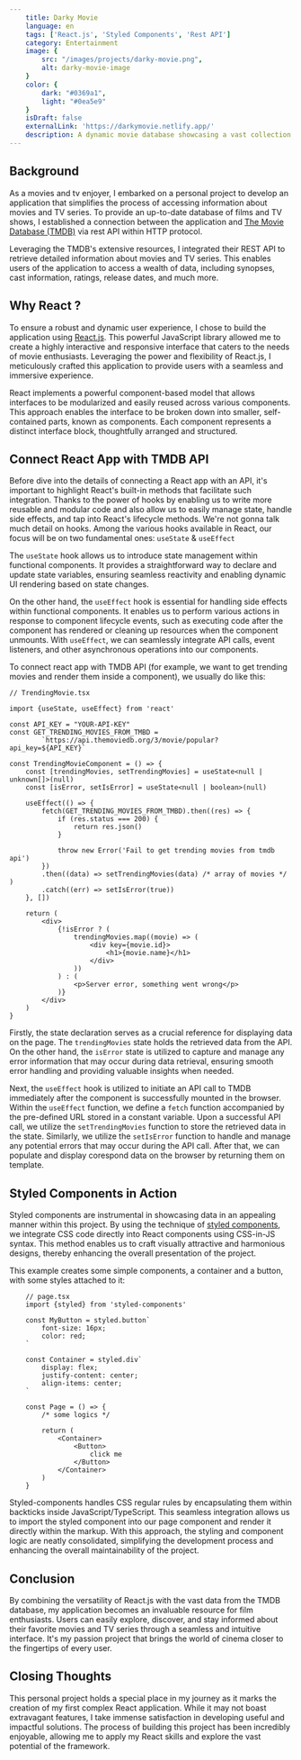 ```yaml
---
    title: Darky Movie
    language: en
    tags: ['React.js', 'Styled Components', 'Rest API']
    category: Entertainment
    image: {
        src: "/images/projects/darky-movie.png",
        alt: darky-movie-image
    }
    color: {
        dark: "#0369a1",
        light: "#0ea5e9"
    }
    isDraft: false
    externalLink: 'https://darkymovie.netlify.app/'
    description: A dynamic movie database showcasing a vast collection of movies, TV shows, and providing a comprehensive cinematic experiences.
---
```


## Background

As a movies and tv enjoyer, I embarked on a personal project to develop an application that simplifies the process of accessing information about movies and TV series. To provide an up-to-date database of films and TV shows, I established a connection between the application and [The Movie Database (TMDB)](https://developer.themoviedb.org/docs) via rest API within HTTP protocol. 

Leveraging the TMDB's extensive resources, I integrated their REST API to retrieve detailed information about movies and TV series. This enables users of the application to access a wealth of data, including synopses, cast information, ratings, release dates, and much more.

## Why React ?

To ensure a robust and dynamic user experience, I chose to build the application using [React.js](https://react.dev/). This powerful JavaScript library allowed me to create a highly interactive and responsive interface that caters to the needs of movie enthusiasts. Leveraging the power and flexibility of React.js, I meticulously crafted this application to provide users with a seamless and immersive experience.

React implements a powerful component-based model that allows interfaces to be modularized and easily reused across various components. This approach enables the interface to be broken down into smaller, self-contained parts, known as components. Each component represents a distinct interface block, thoughtfully arranged and structured.

## Connect React App with TMDB API

Before dive into the details of connecting a React app with an API, it's important to highlight React's built-in methods that facilitate such integration. Thanks to the power of hooks by enabling us to write more reusable and modular code and also allow us to easily manage state, handle side effects, and tap into React's lifecycle methods. We're not gonna talk much detail on hooks. Among the various hooks available in React, our focus will be on two fundamental ones: `useState` & `useEffect`

The ``useState`` hook allows us to introduce state management within functional components. It provides a straightforward way to declare and update state variables, ensuring seamless reactivity and enabling dynamic UI rendering based on state changes. 

On the other hand, the ``useEffect`` hook is essential for handling side effects within functional components. It enables us to perform various actions in response to component lifecycle events, such as executing code after the component has rendered or cleaning up resources when the component unmounts. With ``useEffect``, we can seamlessly integrate API calls, event listeners, and other asynchronous operations into our components.

To connect react app with TMDB API (for example, we want to get trending movies and render them inside a component), we usually do like this:

```tsx
// TrendingMovie.tsx

import {useState, useEffect} from 'react'

const API_KEY = "YOUR-API-KEY"
const GET_TRENDING_MOVIES_FROM_TMBD = 
        `https://api.themoviedb.org/3/movie/popular?api_key=${API_KEY}`

const TrendingMovieComponent = () => {
    const [trendingMovies, setTrendingMovies] = useState<null | unknown[]>(null)
    const [isError, setIsError] = useState<null | boolean>(null)

    useEffect(() => {
        fetch(GET_TRENDING_MOVIES_FROM_TMBD).then((res) => {
            if (res.status === 200) {
                return res.json()
            }

            throw new Error('Fail to get trending movies from tmdb api')
        })
        .then((data) => setTrendingMovies(data) /* array of movies */ )
        .catch((err) => setIsError(true))
    }, [])

    return (
        <div>
            {!isError ? (
                trendingMovies.map((movie) => (
                    <div key={movie.id}>
                        <h1>{movie.name}</h1>
                    </div>
                ))
            ) : (
                <p>Server error, something went wrong</p>
            )}
        </div>
    )
}
```

Firstly, the state declaration serves as a crucial reference for displaying data on the page. The `trendingMovies` state holds the retrieved data from the API. On the other hand, the `isError` state is utilized to capture and manage any error information that may occur during data retrieval, ensuring smooth error handling and providing valuable insights when needed.

Next, the `useEffect` hook is utilized to initiate an API call to TMDB immediately after the component is successfully mounted in the browser. Within the `useEffect` function, we define a `fetch` function accompanied by the pre-defined URL stored in a constant variable. Upon a successful API call, we utilize the `setTrendingMovies` function to store the retrieved data in the state. Similarly, we utilize the `setIsError` function to handle and manage any potential errors that may occur during the API call. After that, we can populate and display corespond data on the browser by returning them on template.

## Styled Components in Action

Styled components are instrumental in showcasing data in an appealing manner within this project. By using the technique of [styled components](https://styled-components.com/), we integrate CSS code directly into React components using CSS-in-JS syntax. This method enables us to craft visually attractive and harmonious designs, thereby enhancing the overall presentation of the project.

This example creates some simple components, a container and a button, with some styles attached to it:

```tsx
    // page.tsx
    import {styled} from 'styled-components'

    const MyButton = styled.button`
        font-size: 16px;
        color: red;
    `

    const Container = styled.div`
        display: flex;
        justify-content: center;
        align-items: center;
    `

    const Page = () => {
        /* some logics */

        return (
            <Container>
                <Button>
                    click me
                </Button>
            </Container>
        )
    }
```

Styled-components handles CSS regular rules by encapsulating them within backticks inside JavaScript/TypeScript. This seamless integration allows us to import the styled component into our page component and render it directly within the markup. With this approach, the styling and component logic are neatly consolidated, simplifying the development process and enhancing the overall maintainability of the project.

## Conclusion

By combining the versatility of React.js with the vast data from the TMDB database, my application becomes an invaluable resource for film enthusiasts. Users can easily explore, discover, and stay informed about their favorite movies and TV series through a seamless and intuitive interface. It's my passion project that brings the world of cinema closer to the fingertips of every user.

## Closing Thoughts

This personal project holds a special place in my journey as it marks the creation of my first complex React application. While it may not boast extravagant features, I take immense satisfaction in developing useful and impactful solutions. The process of building this project has been incredibly enjoyable, allowing me to apply my React skills and explore the vast potential of the framework.